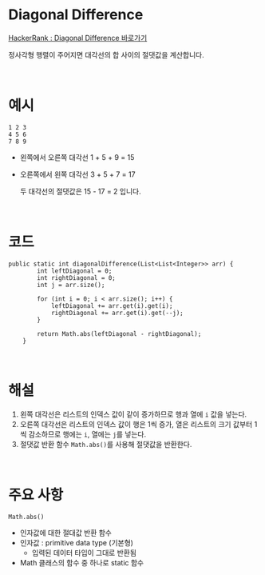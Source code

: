 # Diagonal Difference
[HackerRank : Diagonal Difference 바로가기](https://www.hackerrank.com/challenges/one-week-preparation-kit-diagonal-difference/problem?h_l=interview&isFullScreen=true&playlist_slugs%5B%5D%5B%5D=preparation-kits&playlist_slugs%5B%5D%5B%5D=one-week-preparation-kit&playlist_slugs%5B%5D%5B%5D=one-week-day-two)

정사각형 행렬이 주어지면 대각선의 합 사이의 절댓값을 계산합니다.

<br>

# 예시
```
1 2 3 
4 5 6 
7 8 9
```
- 왼쪽에서 오른쪽 대각선 1 + 5 + 9 = 15
- 오른쪽에서 왼쪽 대각선 3 + 5 + 7 = 17  

    두 대각선의 절댓값은 15 - 17 = 2 입니다.

<br>

# 코드
```
public static int diagonalDifference(List<List<Integer>> arr) {
        int leftDiagonal = 0;
        int rightDiagonal = 0;
        int j = arr.size();
    
        for (int i = 0; i < arr.size(); i++) {
            leftDiagonal += arr.get(i).get(i);
            rightDiagonal += arr.get(i).get(--j);
        }
        
        return Math.abs(leftDiagonal - rightDiagonal);
    }
```

<br>

# 해설
1. 왼쪽 대각선은 리스트의 인덱스 값이 같이 증가하므로 행과 열에 `i` 값을 넣는다.
2. 오른쪽 대각선은 리스트의 인덱스 값이 행은 1씩 증가, 열은 리스트의 크기 값부터 1씩 감소하므로 행에는 `i`, 열에는 `j`를 넣는다.
3. 절댓값 반환 함수 `Math.abs()`를 사용해 절댓값을 반환한다.

<br>

# 주요 사항
`Math.abs()`
- 인자값에 대한 절대값 반환 함수
- 인자값 : primitive data type (기본형)
    - 입력된 데이터 타입이 그대로 반환됨
- Math 클래스의 함수 중 하나로 static 함수
